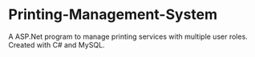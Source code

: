 # Printing-Management-System
A ASP.Net program to manage printing services with multiple user roles. Created with C# and MySQL.
